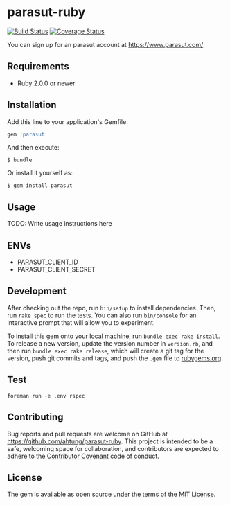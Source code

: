 # parasut-ruby

[![Build Status](https://travis-ci.org/ahtung/parasut-ruby.svg?branch=master)](https://travis-ci.org/ahtung/parasut-ruby)
[![Coverage Status](https://coveralls.io/repos/github/ahtung/parasut-ruby/badge.svg?branch=master)](https://coveralls.io/github/ahtung/parasut-ruby?branch=master)

You can sign up for an parasut account at https://www.parasut.com/

## Requirements

* Ruby 2.0.0 or newer

## Installation

Add this line to your application's Gemfile:

```ruby
gem 'parasut'
```

And then execute:

    $ bundle

Or install it yourself as:

    $ gem install parasut

## Usage

TODO: Write usage instructions here

## ENVs

- PARASUT_CLIENT_ID
- PARASUT_CLIENT_SECRET

## Development

After checking out the repo, run `bin/setup` to install dependencies. Then, run `rake spec` to run the tests. You can also run `bin/console` for an interactive prompt that will allow you to experiment.

To install this gem onto your local machine, run `bundle exec rake install`. To release a new version, update the version number in `version.rb`, and then run `bundle exec rake release`, which will create a git tag for the version, push git commits and tags, and push the `.gem` file to [rubygems.org](https://rubygems.org).

## Test

    foreman run -e .env rspec

## Contributing

Bug reports and pull requests are welcome on GitHub at https://github.com/ahtung/parasut-ruby. This project is intended to be a safe, welcoming space for collaboration, and contributors are expected to adhere to the [Contributor Covenant](http://contributor-covenant.org) code of conduct.


## License

The gem is available as open source under the terms of the [MIT License](http://opensource.org/licenses/MIT).

